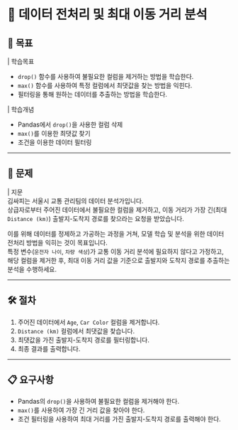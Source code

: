# 🚦 데이터 전처리 및 최대 이동 거리 분석

## 🎯 목표
| 학습목표  
- `drop()` 함수를 사용하여 불필요한 컬럼을 제거하는 방법을 학습한다.  
- `max()` 함수를 사용하여 특정 컬럼에서 최댓값을 찾는 방법을 익힌다.  
- 필터링을 통해 원하는 데이터를 추출하는 방법을 학습한다.  

| 학습개념  
- Pandas에서 `drop()`을 사용한 컬럼 삭제  
- `max()`를 이용한 최댓값 찾기  
- 조건을 이용한 데이터 필터링  

---

## 📌 문제
| 지문  
김싸피는 서울시 교통 관리팀의 데이터 분석가입니다.  
상급자로부터 주어진 데이터에서 불필요한 컬럼을 제거하고, 이동 거리가 가장 긴(최대 `Distance (km)`) 출발지-도착지 경로를 찾으라는 요청을 받았습니다.  

이를 위해 데이터를 정제하고 가공하는 과정을 거쳐, 모델 학습 및 분석을 위한 데이터 전처리 방법을 익히는 것이 목표입니다.  
특정 변수(`운전자 나이`, `차량 색상`)가 교통 이동 거리 분석에 필요하지 않다고 가정하고, 해당 컬럼을 제거한 후, 최대 이동 거리 값을 기준으로 출발지와 도착지 경로를 추출하는 분석을 수행하세요.  

---

## 🛠️ 절차
1. 주어진 데이터에서 `Age`, `Car Color` 컬럼을 제거합니다.  
2. `Distance (km)` 컬럼에서 최댓값을 찾습니다.  
3. 최댓값을 가진 출발지-도착지 경로를 필터링합니다.  
4. 최종 결과를 출력합니다.  

---

## 📋 요구사항
- Pandas의 `drop()`을 사용하여 불필요한 컬럼을 제거해야 한다.  
- `max()`를 사용하여 가장 긴 거리 값을 찾아야 한다.  
- 조건 필터링을 사용하여 최대 거리를 가진 출발지-도착지 경로를 출력해야 한다.  
